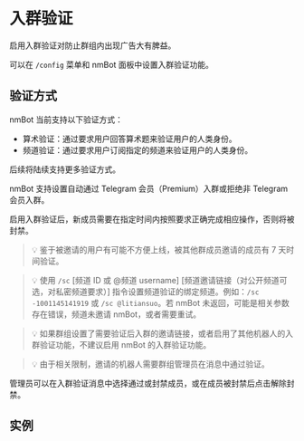 # 入群验证

启用入群验证对防止群组内出现广告大有脾益。

可以在 `/config` 菜单和 nmBot 面板中设置入群验证功能。

## 验证方式

nmBot 当前支持以下验证方式：

- 算术验证：通过要求用户回答算术题来验证用户的人类身份。
- 频道验证：通过要求用户订阅指定的频道来验证用户的人类身份。

后续将陆续支持更多验证方式。

nmBot 支持设置自动通过 Telegram 会员（Premium）入群或拒绝非 Telegram 会员入群。

启用入群验证后，新成员需要在指定时间内按照要求正确完成相应操作，否则将被封禁。

> 💡 鉴于被邀请的用户有可能不方便上线，被其他群成员邀请的成员有 7 天时间验证。

> 💡 使用 `/sc` [频道 ID 或 @频道 username] [频道邀请链接（对公开频道可选，对私密频道要求）] 指令设置频道验证的绑定频道。例如：`/sc -1001145141919` 或 `/sc @litiansuo`。若 nmBot 未返回，可能是相关参数存在错误，频道未邀请 nmBot，或者需要重试。

> 💡 如果群组设置了需要验证后入群的邀请链接，或者启用了其他机器人的入群验证功能，不建议启用 nmBot 的入群验证功能。

> 💡 由于相关限制，邀请的机器人需要群组管理员在消息中通过验证。

管理员可以在入群验证消息中选择通过或封禁成员，或在成员被封禁后点击解除封禁。

## 实例
